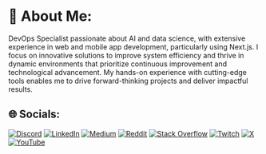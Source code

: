 <!--
**claude-morningstar47/claude-morningstar47** is a ✨ _special_ ✨ repository because its `README.md` (this file) appears on your GitHub profile.

Here are some ideas to get you started:

- 🔭 I’m currently working on ...
- 🌱 I’m currently learning ...
- 👯 I’m looking to collaborate on ...
- 🤔 I’m looking for help with ...
- 💬 Ask me about ...
- 📫 How to reach me: ...
- 😄 Pronouns: ...
- ⚡ Fun fact: ...
-->

# 💫 About Me:
DevOps Specialist passionate about AI and data science, with extensive experience in web and mobile app development, particularly using Next.js. I focus on innovative solutions to improve system efficiency and thrive in dynamic environments that prioritize continuous improvement and technological advancement. My hands-on experience with cutting-edge tools enables me to drive forward-thinking projects and deliver impactful results.

## 🌐 Socials:
[![Discord](https://img.shields.io/badge/Discord-%237289DA.svg?logo=discord&logoColor=white)](https://discord.gg/https://discord.gg/nF9DenrD) [![LinkedIn](https://img.shields.io/badge/LinkedIn-%230077B5.svg?logo=linkedin&logoColor=white)](https://linkedin.com/in/jce-mopeno-bia) [![Medium](https://img.shields.io/badge/Medium-12100E?logo=medium&logoColor=white)](https://medium.com/@mopenobiaclaude) [![Reddit](https://img.shields.io/badge/Reddit-%23FF4500.svg?logo=Reddit&logoColor=white)](https://reddit.com/user/Morningstar) [![Stack Overflow](https://img.shields.io/badge/-Stackoverflow-FE7A16?logo=stack-overflow&logoColor=white)](https://stackoverflow.com/users/20251123/claude-emmanuel-mopeno-bia) [![Twitch](https://img.shields.io/badge/Twitch-%239146FF.svg?logo=Twitch&logoColor=white)](https://twitch.tv/wind470) [![X](https://img.shields.io/badge/X-black.svg?logo=X&logoColor=white)](https://x.com/JeanMopeno) [![YouTube](https://img.shields.io/badge/YouTube-%23FF0000.svg?logo=YouTube&logoColor=white)](https://youtube.com/@UCQZOcYf7rQwp6MZckTSaK9A) 


<!-- Proudly created with GPRM ( https://gprm.itsvg.in ) -->
